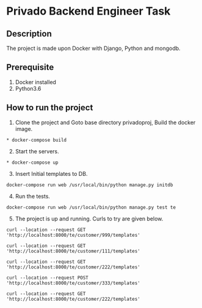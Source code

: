 # Privado Backend Engineer Task

## Description

The project is made upon Docker with Django, Python and mongodb.

## Prerequisite

1. Docker installed
2. Python3.6

## How to run the project

1. Clone the project and Goto base directory privadoproj, Build the docker image.

```
* docker-compose build
```

2. Start the servers.

```
* docker-compose up
```

3. Insert Initial templates to DB.

```
docker-compose run web /usr/local/bin/python manage.py initdb
```

4. Run the tests.

```
docker-compose run web /usr/local/bin/python manage.py test te
```

5. The project is up and running. Curls to try are given below.

```
curl --location --request GET 'http://localhost:8000/te/customer/999/templates'

curl --location --request GET 'http://localhost:8000/te/customer/111/templates'

curl --location --request GET 'http://localhost:8000/te/customer/222/templates'

curl --location --request POST 'http://localhost:8000/te/customer/333/templates'

curl --location --request GET 'http://localhost:8000/te/customer/222/templates'
```

